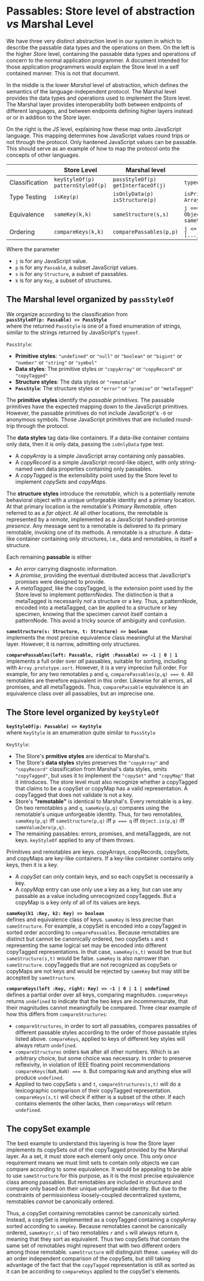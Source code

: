 # Passables: Store level of abstraction *vs* Marshal Level

We have three very distinct abstraction level in our system in which to describe the passable data types and the operations on them. On the left is the higher *Store* level, containing the passable data types and operations of concern to the normal application programmer. A document intended for those application programmers would explain the Store level in a self contained manner. This is not that document.

In the middle is the lower *Marshal* level of abstraction, which defines the semantics of the language-independent protocol. The Marshal level provides the data types and operations used to implement the Store level. The Marshal layer provides interoperability both between endpoints of different languages, and between endpoints defining higher layers instead or or in addition to the Store layer.

On the right is the *JS* level, explaining how these map onto JavaScript language. This mapping determines how JavaScript values round trips or not through the protocol. Only hardened JavaScript values can be passable. This should serve as an example of how to map the protocol onto the concepts of other languages.

|                | Store Level        | Marshal level                       | JS                                                   |
| -------------- | ------------------ | ----------------------------------- | ---------------------------------------------------- |
| Classification | `keyStyleOf(p)`<br>`patternStyleOf(p)` | `passStyleOf(p)`<br>`getInterfaceOf(j)` | `typeof j`                   |
| Type Testing   | `isKey(p)`         | `isOnlyData(p)`<br>`isStructure(p)` | `isPrimitive(j)`<br>`Array.isArray(j)`               |
| Equivalence    | `sameKey(k,k)`     | `sameStructure(s,s)`                | `j === j`<br>`Object.is(j,j)`<br>`sameValeZero(j,j)` |
| Ordering       | `compareKeys(k,k)` | `comparePassables(p,p)`             | `j <= j`<br>`[...js].sort(fullCompare(j,j))`      |

Where the parameter
   * `j` is for any JavaScript value.
   * `p` is for any `Passable`, a subset JavaScript values.
   * `s` is for any `Structure`, a subset of passables.
   * `k` is for any `Key`, a subset of structures.


## The Marshal level organized by `passStyleOf`

We organize according to the classification from<br>
**`passStyleOf(p: Passable) => PassStyle`**<br>
where the returned `PassStyle` is one of a fixed enumeration of strings, similar to the strings returned by JavaScript's `typeof`.

`PassStyle`:
  * **Primitive styles**: `"undefined"` or `"null"` or `"boolean"` or `"bigint"` or `"number"` or `"string"` or `"symbol"`
  * **Data styles**: The primitive styles or `"copyArray"` or `"copyRecord"` or `"copyTagged"`
  * **Structure styles**: The data styles or `"remotable"`
  * **`PassStyle`**: The structure styles or `"error"` or `"promise"` or `"metaTagged"`

The **primitive styles** identify the *passable primitives*. The passable primitives have the expected mapping down to the JavaScript primitives. However, the passable primitives do not include JavaScript's `-0` or anonymous symbols. Those JavaScript primitives that are included round-trip through the protocol.

The **data styles** tag data-like containers. If a data-like container contains only data, then it is only data, passing the `isOnlyData` type test.
  * A *copyArray* is a simple JavaScript array containing only passables.
  * A *copyRecord* is a simple JavaScript record-like object, with only string-named own data properties containing only passables.
  * A *copyTagged* is the extensibility point used by the Store level to implement *copySets* and *copyMaps*.

The **structure styles** introduce the *remotable*, which is a potentially remote behavioral object with a unique unforgeable identity and a primary location. At that primary location is the remotable's *Primary Remotable*, often referred to as a *far object*. At all other locations, the remotable is represented by a *remote*, implemented as a JavaScript handled-promise *presence*. Any message sent to a remotable is delivered to its primary remotable, invoking one of its methods. A remotable is a *structure*. A data-like container containing only structures, i.e., data and remotables, is itself a structure.

Each remaining **passable** is either
  * An *error* carrying diagnostic information.
  * A *promise*, providing the eventual distributed access that JavaScript's promises were designed to provide.
  * A *metaTagged*, like the copyTagged, is the extension point used by the Store level to implement
 *patternNodes*. The distinction is that a metaTagged is necessarily *not* a structure or a key. Thus, a patternNode, encoded into a metaTagged, can be applied to a structure or key specimen, knowing that the specimen cannot itself contain a patternNode. This avoid a tricky source of ambiguity and confusion.

**`sameStructure(s: Structure, t: Structure) => boolean`**<br>
 implements the most precise equivalence class meaningful at the Marshal layer. However, it is narrow, admitting only structures.

**`comparePassables(left: Passable, right :Passable) => -1 | 0 | 1`**<br>
implements a full order over *all* passables, suitable for sorting, including with `Array.prototype.sort`. However, it is a very imprecise full order. For example, for any two remotables `p` and `q`, `comparePassables(p,q) === 0`. All remotables are therefore equivalent in this order. Likewise for all errors, all promises, and all metaTaggeds. Thus, `comparePassable` equivalence is an equivalence class over all passables, but an imprecise one.

 ## The Store level organized by `keyStyleOf`

**`keyStyleOf(p: Passable) => KeyStyle`**<br>
 where `KeyStyle` is an enumeration quite similar to `PassStyle`

`KeyStyle`:
   * The Store's **prmitive styles** are identical to Marshal's.
   * The Store's **data styles** styles preserves the `"copyArray"` and `"copyRecord"` classification from Marshal's data styles, omits `"copyTagged"`, but uses it to implement the `"copySet"` and `"copyMap"` that it introduces. The store level must also recognize whether a copyTagged that claims to be a copySet or copyMap has a valid representation. A copyTagged that does not validate is not a key.
   * Store's **"remotable"** is identical to Marshal's. Every remotable is a key. On two remotables `p` and `q`, `sameKey(p,q)` compares using the remotable's unique unforgeable identity. Thus, for two remotables, `sameKey(p,q)` iff `sameStructure(p,q)` iff `p === q` iff `Object.is(p,q)` iff `sameValueZero(p,q)`.
   * The remaining passables: errors, promises, and metaTaggeds, are not keys. `keyStyleOf` applied to any of them throws.

Primitives and remotables are keys. copyArrays, copyRecords, copySets, and copyMaps are key-like containers. If a key-like container contains only keys, then it is a key.
  * A *copySet* can only contain keys, and so each copySet is necessarily a key.
  * A *copyMap* entry can use only use a key as a key, but can use any passable as a value including unrecognized copyTaggeds. But a copyMap is a key only of all of its values are keys.

**`sameKey(k1 :Key, k2: Key) => boolean`**<br>
defines and equivalence class of keys. `sameKey` is less precise than `sameStructure`. For example, a copySet is encoded into a copyTagged in sorted order according to `comparePassables`. Because remotables are distinct but cannot be canonically ordered, two copySets `s` and `t` representing the same logical set may be encoded into different copyTagged representations. In that case, `sameKey(s,t)` would be true but `sameStructure(s,t)` would be false. `sameKey` is also narrower than `sameStructure`. copyTaggeds that are not recognized as copySets or copyMaps are not keys and would be rejected by `sameKey` but may still be accepted by `sameStructure`.

**`compareKeys(left :Key, right: Key) => -1 | 0 | 1 | undefined`**<br>
defines a partial order over all keys, comparing magnitudes. `compareKeys` returns `undefined` to indicate that the two keys are incommensurate, that their magnitudes cannot meaningfully be compared. Three clear example of how this differs from `compareStructures`:
   * `compareStructures`, in order to sort all passables, compares passables of different passable styles according to the order of those
     passable styles listed above. `compareKeys`, applied to keys of different key styles will always return `undefined`.
   * `compareStructures` orders `NaN` after all other numbers. Which is an arbitrary choice, but some choice was necessary. In order to preserve reflexivity, in violation of IEEE floating point recommendations `compareKeys(NaN,NaN) === 0`. But comparing `NaN` and anything else will produce `undefined`.
   * Applied to two copySets `s` and `t`, `compareStructures(s,t)` will do a lexicographic comparison of their copyTagged representation. `compareKeys(s,t)` will check if either is a subset of the other. If each contains elements the other lacks, then `compareKeys` will return `undefined`.

## The copySet example

The best example to understand this layering is how the Store layer implements its copySets out of the copyTagged provided by the Marshal layer. As a set, it must store each element only once. This _only once_ requirement means we must limit sets to contain only objects we can compare according to some equivalence. It would be appealing to be able to use `sameStructure` for this purpose, as it is the most precise equivalence class among passables. But remotables are included in _structures_ and compare only based on their unique unforgeable identity. But due to the constraints of permissionless loosely-coupled decentralized systems, remotables _cannot_ be canonically ordered.

Thus, a copySet containing remotables cannot be canonically sorted. Instead, a copySet is implemented as a copyTagged containing a copyArray sorted according to `sameKey`. Because remotables cannot be canonically ordered, `sameKey(r,s)` of two remotables `r` and `s` will always return `0`, meaning that they sort as equivalent. Thus two copySets that contain the same set of remotables might represent that with two different orders among those remotable. `sameStructure` will distinguish these. `sameKey` will do an order independent comparison of the copySets, but still taking advantage of the fact that the `copyTagged` representation is still as sorted as it can be according to `compareKeys` applied to the copySet's elements.
